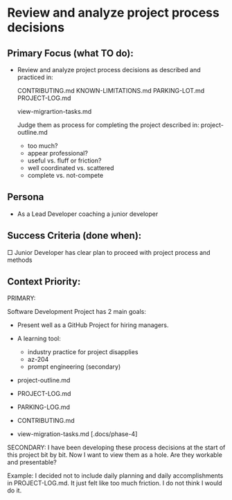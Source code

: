 # Review and analyze project process decisions

## Primary Focus (what TO do):
- Review and analyze project process decisions as described and practiced in:

  CONTRIBUTING.md
  KNOWN-LIMITATIONS.md
  PARKING-LOT.md
  PROJECT-LOG.md

  view-migrartion-tasks.md


  Judge them as process for completing the project described in: project-outline.md

  - too much?
  - appear professional?
  - useful vs. fluff or friction?
  - well coordinated vs. scattered
  - complete vs. not-compete

## Persona

- As a Lead Developer coaching a junior developer



## Success Criteria (done when):
□ Junior Developer has clear plan to proceed with project process and methods


## Context Priority:
PRIMARY: 

Software Development Project has 2 main goals:

- Present well as a GitHub Project for hiring managers.
- A learning tool:
  - industry practice for project disapplies
  - az-204
  - prompt engineering (secondary)

- project-outline.md
- PROJECT-LOG.md
- PARKING-LOG.md
- CONTRIBUTING.md
- view-migration-tasks.md [.docs/phase-4]

SECONDARY: I have been developing these process decisions at the start of this project bit by bit.  Now I want to view them as a hole.  Are they workable and presentable?

Example: I decided not to include daily planning and daily accomplishments in PROJECT-LOG.md.  It just felt like too much friction.  I do not think I would do it.

